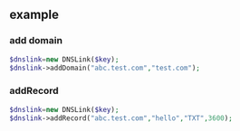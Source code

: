 
## example
### add domain
```php
$dnslink=new DNSLink($key);
$dnslink->addDomain("abc.test.com","test.com");
```

### addRecord
```php
$dnslink=new DNSLink($key);
$dnslink->addRecord("abc.test.com","hello","TXT",3600);
```

